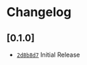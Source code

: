 # Changelog

## \[0.1.0]

- [`2d8b8d7`](https://www.github.com/crabnebula-dev/cargo-packager/commit/2d8b8d7c1af73202639449a00dbc51bf171effc7) Initial Release

